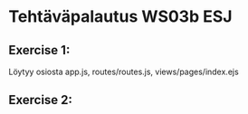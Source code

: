 # Tehtäväpalautus WS03b ESJ
## Exercise 1:
Löytyy osiosta app.js, routes/routes.js, views/pages/index.ejs

## Exercise 2:

